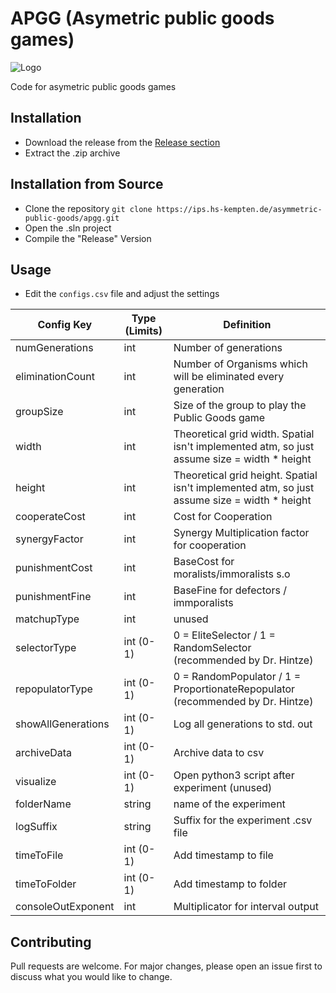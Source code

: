 # APGG (Asymetric public goods games)

![Logo](https://mirko.dev/apgg_logo_full.png)

Code for asymetric public goods games

## Installation
* Download the release from the [Release section ](https://ips.hs-kempten.de/asymmetric-public-goods/apgg/releases)
* Extract the .zip archive

## Installation from Source

* Clone the repository `git clone https://ips.hs-kempten.de/asymmetric-public-goods/apgg.git`
* Open the .sln project
* Compile the "Release" Version

## Usage
* Edit the `configs.csv` file and adjust the settings

| Config Key | Type (Limits) | Definition |
| -------- | -------- | -------- |
| numGenerations | int | Number of generations |
| eliminationCount |  int | Number of Organisms which will be eliminated every generation |
|groupSize | int |   Size of the group to play the Public Goods game |
|width | int | Theoretical grid width. Spatial isn't implemented atm, so just assume size = width * height |
|height | int | Theoretical grid height. Spatial isn't implemented atm, so just assume size = width * height |
|cooperateCost| int | Cost for Cooperation |
|synergyFactor| int | Synergy Multiplication factor for cooperation |
|punishmentCost| int | BaseCost for moralists/immoralists  s.o |
|punishmentFine | int | BaseFine for defectors / immporalists |
|matchupType | int | unused |
|selectorType| int  (0-1) |  0 = EliteSelector / 1 = RandomSelector (recommended by Dr. Hintze) |
|repopulatorType | int  (0-1) | 0 = RandomPopulator / 1 = ProportionateRepopulator (recommended by Dr. Hintze) |
|showAllGenerations | int  (0-1)  | Log all generations to std. out |
|archiveData | int  (0-1) | Archive data to csv | 
|visualize | int (0-1) | Open python3 script after experiment (unused) | 
|folderName| string  | name of the experiment
|logSuffix | string | Suffix for the experiment .csv file |
|timeToFile | int  (0-1) | Add timestamp to file | 
|timeToFolder | int (0-1) | Add timestamp to folder |
|consoleOutExponent | int  | Multiplicator for interval output |

## Contributing
Pull requests are welcome. For major changes, please open an issue first to discuss what you would like to change.
